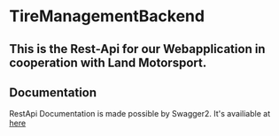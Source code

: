 # TireManagementBackend
This is the Rest-Api for our Webapplication in cooperation with Land Motorsport.
----
## Documentation
RestApi Documentation is made possible by Swagger2.
It's  availiable at [here](http://localhost:8080/swagger-ui/index.html)
